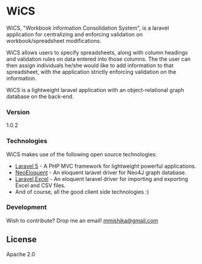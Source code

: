 # WiCS

WiCS, "Workbook information Consolidation System", is a laravel application for centralizing and enforcing validation on workbook/spreadsheet modifications. 

WiCS allows users to specify spreadsheets, along with column headings and validation rules on data entered into those columns. The the user can then assign individuals he/she would like to add information to that spreadsheet, with the application strictly enforcing validation on the information.

WiCS is a lightweight laravel application with an object-relational graph database on the back-end.

### Version
1.0.2

### Technologies

WiCS makes use of the following open source technologies:

* [Laravel 5] - A PHP MVC framework for lightweight powerful applications.
* [NeoEloquent] - An eloquent laravel driver for Neo4J graph database.
* [Laravel Excel] - An eloquent laravel driver for importing and exporting Excel and CSV files.
* And of course, all the good client side technologies :)

### Development

Wish to contribute? Drop me an email! mmjshika@gmail.com

License
----

Apache 2.0

[Madi]:https://github.com/MadimetjaShika
[Laravel 5]:http://laravel.com/docs/5.0
[NeoEloquent]:https://github.com/Vinelab/NeoEloquent
[Laravel Excel]:http://www.maatwebsite.nl/laravel-excel/docs